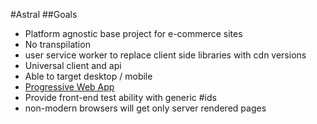 #Astral
##Goals

- Platform agnostic base project for e-commerce sites
- No transpilation
- user service worker to replace client side libraries with cdn versions
- Universal client and api
- Able to target desktop / mobile
- [Progressive Web App](https://developers.google.com/web/progressive-web-apps/checklist)
- Provide front-end test ability with generic #ids
- non-modern browsers will get only server rendered pages
